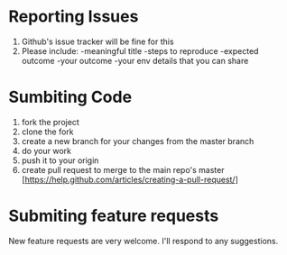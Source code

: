 # Reporting Issues 
1. Github's issue tracker will be fine for this
2. Please include:
-meaningful title
-steps to reproduce
-expected outcome
-your outcome
-your env details that you can share

# Sumbiting Code 
1. fork the project
2. clone the fork
3. create a new branch for your changes from the master branch
4. do your work
5. push it to your origin
6. create pull request to merge to the main repo's master [https://help.github.com/articles/creating-a-pull-request/]

# Submiting feature requests 
New feature requests are very welcome. I'll respond to any suggestions.
